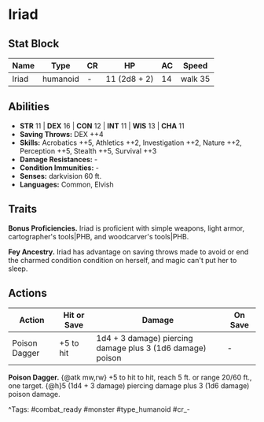 # Iriad

## Stat Block

| Name | Type | CR | HP | AC | Speed |
|------|------|----|----|----|-------|
| Iriad | humanoid | - | 11 (2d8 + 2) | 14 | walk 35 |

## Abilities

- **STR** 11 | **DEX** 16 | **CON** 12 | **INT** 11 | **WIS** 13 | **CHA** 11
- **Saving Throws:** DEX ++4  
- **Skills:** Acrobatics ++5, Athletics ++2, Investigation ++2, Nature ++2, Perception ++5, Stealth ++5, Survival ++3  
- **Damage Resistances:** -  
- **Condition Immunities:** -  
- **Senses:** darkvision 60 ft.  
- **Languages:** Common, Elvish

## Traits

**Bonus Proficiencies.** Iriad is proficient with simple weapons, light armor, cartographer's tools|PHB, and woodcarver's tools|PHB.

**Fey Ancestry.** Iriad has advantage on saving throws made to avoid or end the charmed condition condition on herself, and magic can't put her to sleep.


## Actions

| Action | Hit or Save | Damage | On Save |
|--------|--------------|--------|----------|
| Poison Dagger | +5 to hit | 1d4 + 3 damage) piercing damage plus 3 (1d6 damage) poison | - |

**Poison Dagger.** {@atk mw,rw} +5 to hit to hit, reach 5 ft. or range 20/60 ft., one target. {@h}5 (1d4 + 3 damage) piercing damage plus 3 (1d6 damage) poison damage.


^Tags: #combat_ready #monster #type_humanoid #cr_-